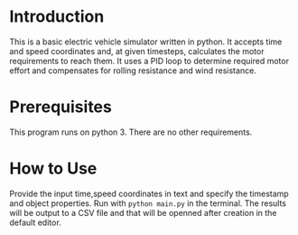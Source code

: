 # Introduction

This is a basic electric vehicle simulator written in python. It accepts time and speed coordinates and, at given timesteps, calculates the motor requirements to reach them. It uses a PID loop to determine required motor effort and compensates for rolling resistance and wind resistance. 

# Prerequisites

This program runs on python 3. There are no other requirements. 

# How to Use

Provide the input time,speed coordinates in text and specify the timestamp and object properties. Run with `python main.py` in the terminal. The results will be output to a CSV file and that will be openned after creation in the default editor. 
